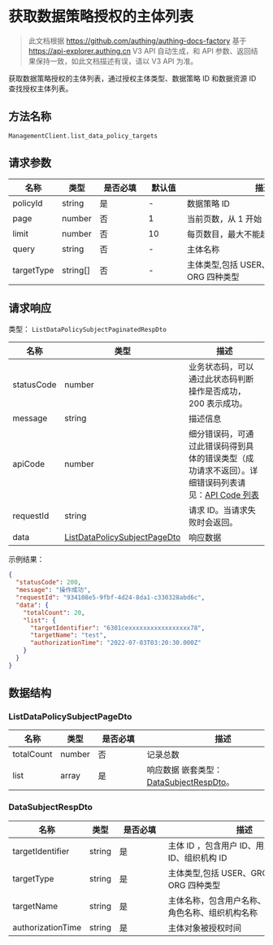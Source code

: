 # 获取数据策略授权的主体列表

<!--
  警告⚠️：
  不要直接修改该文档，
  https://github.com/Authing/authing-docs-factory
  使用该项目进行生成
-->

<LastUpdated />

> 此文档根据 https://github.com/authing/authing-docs-factory 基于 https://api-explorer.authing.cn V3 API 自动生成，和 API 参数、返回结果保持一致，如此文档描述有误，请以 V3 API 为准。

获取数据策略授权的主体列表，通过授权主体类型、数据策略 ID 和数据资源 ID 查找授权主体列表。

## 方法名称

`ManagementClient.list_data_policy_targets`

## 请求参数

| 名称 | 类型 | <div style="width:80px">是否必填</div> | <div style="width:60px">默认值</div> | <div style="width:300px">描述</div> | <div style="width:200px">示例值</div> |
| ---- | ---- | ---- | ---- | ---- | ---- |
 | policyId | string  | 是 | - | 数据策略 ID  | `60b49xxxxxxxxxxxxxxx6e68` |
 | page | number  | 否 | 1 | 当前页数，从 1 开始  | `1` |
 | limit | number  | 否 | 10 | 每页数目，最大不能超过 50，默认为 10  | `10` |
 | query | string  | 否 | - | 主体名称  | `示例1` |
 | targetType | string[]  | 否 | - | 主体类型,包括 USER、GROUP、ROLE、ORG 四种类型  | `[0]` |




## 请求响应

类型： `ListDataPolicySubjectPaginatedRespDto`

| 名称 | 类型 | 描述 |
| ---- | ---- | ---- |
| statusCode | number | 业务状态码，可以通过此状态码判断操作是否成功，200 表示成功。 |
| message | string | 描述信息 |
| apiCode | number | 细分错误码，可通过此错误码得到具体的错误类型（成功请求不返回）。详细错误码列表请见：[API Code 列表](https://api-explorer.authing.cn/?tag=group/%E5%BC%80%E5%8F%91%E5%87%86%E5%A4%87#tag/%E5%BC%80%E5%8F%91%E5%87%86%E5%A4%87/%E9%94%99%E8%AF%AF%E5%A4%84%E7%90%86/apiCode) |
| requestId | string | 请求 ID。当请求失败时会返回。 |
| data | <a href="#ListDataPolicySubjectPageDto">ListDataPolicySubjectPageDto</a> | 响应数据 |



示例结果：

```json
{
  "statusCode": 200,
  "message": "操作成功",
  "requestId": "934108e5-9fbf-4d24-8da1-c330328abd6c",
  "data": {
    "totalCount": 20,
    "list": {
      "targetIdentifier": "6301cexxxxxxxxxxxxxxxxx78",
      "targetName": "test",
      "authorizationTime": "2022-07-03T03:20:30.000Z"
    }
  }
}
```

## 数据结构


### <a id="ListDataPolicySubjectPageDto"></a> ListDataPolicySubjectPageDto

| 名称 | 类型 | <div style="width:80px">是否必填</div> | <div style="width:300px">描述</div> | <div style="width:200px">示例值</div> |
| ---- |  ---- | ---- | ---- | ---- |
| totalCount | number | 否 | 记录总数   |  `20` |
| list | array | 是 | 响应数据 嵌套类型：<a href="#DataSubjectRespDto">DataSubjectRespDto</a>。  |  |


### <a id="DataSubjectRespDto"></a> DataSubjectRespDto

| 名称 | 类型 | <div style="width:80px">是否必填</div> | <div style="width:300px">描述</div> | <div style="width:200px">示例值</div> |
| ---- |  ---- | ---- | ---- | ---- |
| targetIdentifier | string | 是 | 主体 ID ，包含用户 ID、用户组 ID、角色 ID、组织机构 ID   |  `6301cexxxxxxxxxxxxxxxxx78` |
| targetType | string | 是 | 主体类型,包括 USER、GROUP、ROLE、ORG 四种类型   | USER |
| targetName | string | 是 | 主体名称，包含用户名称、用户组名称、角色名称、组织机构名称   |  `test` |
| authorizationTime | string | 是 | 主体对象被授权时间   |  `2022-07-03T03:20:30.000Z` |


